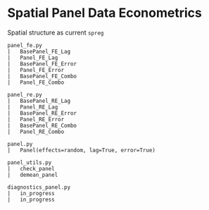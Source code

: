# Spatial Panel Data Econometrics

Spatial structure as current `spreg`

```
panel_fe.py
|   BasePanel_FE_Lag
|   Panel_FE_Lag
|   BasePanel_FE_Error
|   Panel_FE_Error
|   BasePanel_FE_Combo
|   Panel_FE_Combo

panel_re.py
|   BasePanel_RE_Lag
|   Panel_RE_Lag
|   BasePanel_RE_Error
|   Panel_RE_Error
|   BasePanel_RE_Combo
|   Panel_RE_Combo

panel.py
|   Panel(effects=random, lag=True, error=True)

panel_utils.py
|   check_panel
|   demean_panel

diagnostics_panel.py
|   in_progress
|   in_progress
```


